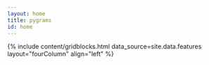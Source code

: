 ```yaml
---
layout: home
title: pygrams
id: home
---
```



{% include content/gridblocks.html data_source=site.data.features layout="fourColumn" align="left" %}
